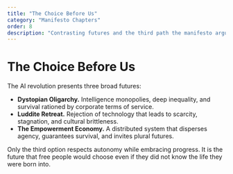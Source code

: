 ```yaml
---
title: "The Choice Before Us"
category: "Manifesto Chapters"
order: 8
description: "Contrasting futures and the third path the manifesto argues for."
---
```


# The Choice Before Us

The AI revolution presents three broad futures:

- **Dystopian Oligarchy.** Intelligence monopolies, deep inequality, and survival rationed by corporate terms of service.
- **Luddite Retreat.** Rejection of technology that leads to scarcity, stagnation, and cultural brittleness.
- **The Empowerment Economy.** A distributed system that disperses agency, guarantees survival, and invites plural futures.

Only the third option respects autonomy while embracing progress. It is the future that free people would choose even if they did not know the life they were born into.
